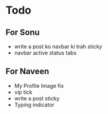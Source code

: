 # Todo

## For Sonu
- write a post ko navbar ki trah sticky
- navbar active status tabs

## For Naveen

- My Profile Image fix
- vip tick
- write a post sticky
- Typing indicator